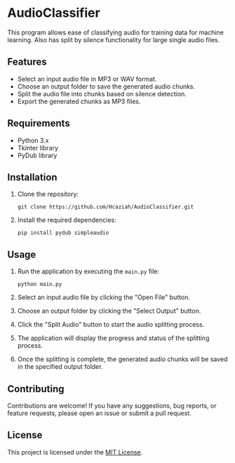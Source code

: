 # AudioClassifier

This program allows ease of classifying audio for training data for machine learning. Also has split by silence functionality for large single audio files.

## Features

- Select an input audio file in MP3 or WAV format.
- Choose an output folder to save the generated audio chunks.
- Split the audio file into chunks based on silence detection.
- Export the generated chunks as MP3 files.

## Requirements

- Python 3.x
- Tkinter library
- PyDub library

## Installation

1. Clone the repository:

   ```
   git clone https://github.com/Hcaziah/AudioClassifier.git
   ```

2. Install the required dependencies:

   ```
   pip install pydub simpleaudio
   ```

## Usage

1. Run the application by executing the `main.py` file:

   ```
   python main.py
   ```

2. Select an input audio file by clicking the "Open File" button.
3. Choose an output folder by clicking the "Select Output" button.
4. Click the "Split Audio" button to start the audio splitting process.
5. The application will display the progress and status of the splitting process.
6. Once the splitting is complete, the generated audio chunks will be saved in the specified output folder.

## Contributing

Contributions are welcome! If you have any suggestions, bug reports, or feature requests, please open an issue or submit a pull request.

## License

This project is licensed under the [MIT License](LICENSE).

